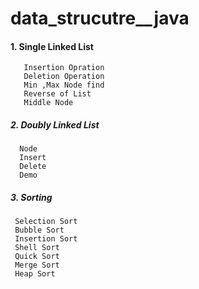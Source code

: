 # data_strucutre__java

#### 1. Single Linked List
       Insertion Opration
       Deletion Operation
       Min ,Max Node find
       Reverse of List
       Middle Node
       
##### 2. Doubly Linked List
      Node
      Insert
      Delete
      Demo
      
##### 3. Sorting
     Selection Sort
     Bubble Sort
     Insertion Sort
     Shell Sort
     Quick Sort
     Merge Sort
     Heap Sort
     
